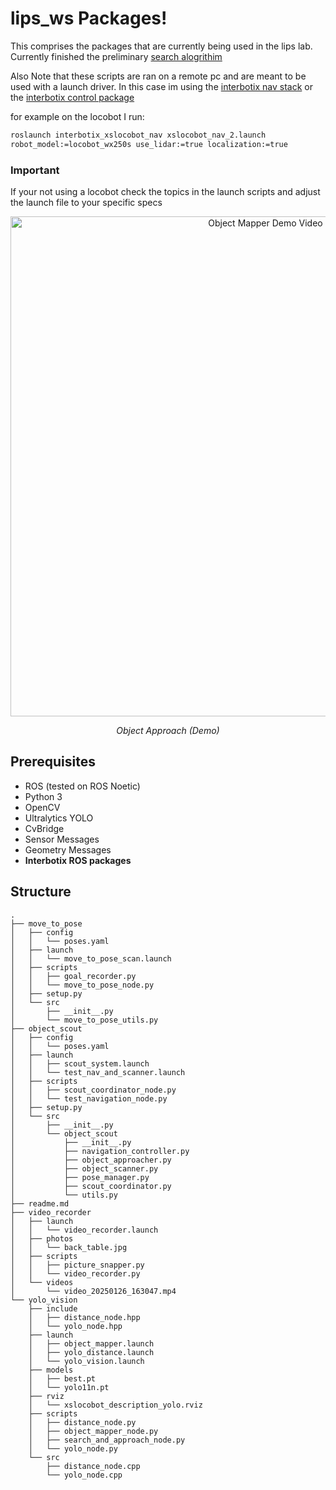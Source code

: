 # lips_ws Packages!

This comprises the packages that are currently being used in the lips lab. Currently finished the preliminary [search alogrithim](/src/move_to_pose/launch/scan_and_approach.launch)

Also Note that these scripts are ran on a remote pc and are meant to be used with a launch driver. In this case im using the [interbotix nav stack](https://github.com/Interbotix/interbotix_ros_rovers/tree/main/interbotix_ros_xslocobots/interbotix_xslocobot_nav) or the [interbotix control package](https://github.com/Interbotix/interbotix_ros_rovers/tree/main/interbotix_ros_xslocobots/interbotix_xslocobot_control)


for example on the locobot I run:
```bash
roslaunch interbotix_xslocobot_nav xslocobot_nav_2.launch 
robot_model:=locobot_wx250s use_lidar:=true localization:=true
```

### **Important**
If your not using a locobot check the topics in the launch scripts and adjust the launch file to your specific specs


<div align="center">
  <img src="../images/object_approach.png" alt="Object Mapper Demo Video" width="800"/>
  <p><em>Object Approach (Demo)</em></p>
</div>
    

## Prerequisites

- ROS (tested on ROS Noetic)
- Python 3
- OpenCV
- Ultralytics YOLO
- CvBridge
- Sensor Messages
- Geometry Messages
- **Interbotix ROS packages**



## Structure
```
.
├── move_to_pose
│   ├── config
│   │   └── poses.yaml
│   ├── launch
│   │   └── move_to_pose_scan.launch
│   ├── scripts
│   │   ├── goal_recorder.py
│   │   └── move_to_pose_node.py
│   ├── setup.py
│   └── src
│       ├── __init__.py
│       └── move_to_pose_utils.py
├── object_scout
│   ├── config
│   │   └── poses.yaml
│   ├── launch
│   │   ├── scout_system.launch
│   │   └── test_nav_and_scanner.launch
│   ├── scripts
│   │   ├── scout_coordinator_node.py
│   │   └── test_navigation_node.py
│   ├── setup.py
│   └── src
│       ├── __init__.py
│       └── object_scout
│           ├── __init__.py
│           ├── navigation_controller.py
│           ├── object_approacher.py
│           ├── object_scanner.py
│           ├── pose_manager.py
│           ├── scout_coordinator.py
│           └── utils.py
├── readme.md
├── video_recorder
│   ├── launch
│   │   └── video_recorder.launch
│   ├── photos
│   │   └── back_table.jpg
│   ├── scripts
│   │   ├── picture_snapper.py
│   │   └── video_recorder.py
│   └── videos
│       └── video_20250126_163047.mp4
└── yolo_vision
    ├── include
    │   ├── distance_node.hpp
    │   └── yolo_node.hpp
    ├── launch
    │   ├── object_mapper.launch
    │   ├── yolo_distance.launch
    │   └── yolo_vision.launch
    ├── models
    │   ├── best.pt
    │   └── yolo11n.pt
    ├── rviz
    │   └── xslocobot_description_yolo.rviz
    ├── scripts
    │   ├── distance_node.py
    │   ├── object_mapper_node.py
    │   ├── search_and_approach_node.py
    │   └── yolo_node.py
    └── src
        ├── distance_node.cpp
        └── yolo_node.cpp
```

